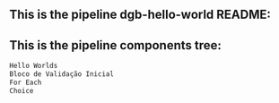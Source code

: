 ## This is the pipeline dgb-hello-world README:
## This is the pipeline components tree:
```bash
Hello Worlds
Bloco de Validação Inicial
For Each
Choice
```

